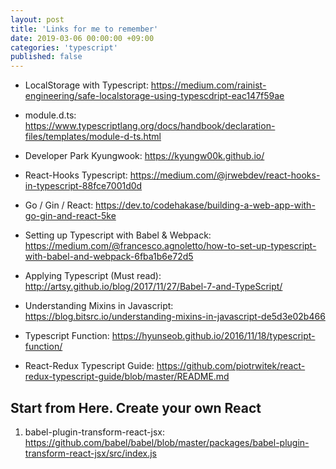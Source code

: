 ```yaml
---
layout: post
title: 'Links for me to remember'
date: 2019-03-06 00:00:00 +09:00
categories: 'typescript'
published: false
---
```


- LocalStorage with Typescript: https://medium.com/rainist-engineering/safe-localstorage-using-typescdript-eac147f59ae

- module.d.ts: https://www.typescriptlang.org/docs/handbook/declaration-files/templates/module-d-ts.html

- Developer Park Kyungwook: https://kyungw00k.github.io/

- React-Hooks Typescript: https://medium.com/@jrwebdev/react-hooks-in-typescript-88fce7001d0d

- Go / Gin / React: https://dev.to/codehakase/building-a-web-app-with-go-gin-and-react-5ke

- Setting up Typescript with Babel & Webpack: https://medium.com/@francesco.agnoletto/how-to-set-up-typescript-with-babel-and-webpack-6fba1b6e72d5

- Applying Typescript (Must read): http://artsy.github.io/blog/2017/11/27/Babel-7-and-TypeScript/

- Understanding Mixins in Javascript: https://blog.bitsrc.io/understanding-mixins-in-javascript-de5d3e02b466

- Typescript Function: https://hyunseob.github.io/2016/11/18/typescript-function/

- React-Redux Typescript Guide: https://github.com/piotrwitek/react-redux-typescript-guide/blob/master/README.md

## Start from Here. Create your own React

1. babel-plugin-transform-react-jsx: https://github.com/babel/babel/blob/master/packages/babel-plugin-transform-react-jsx/src/index.js
